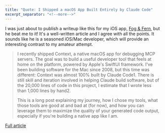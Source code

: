 ```yaml
---
title: "Quote: I Shipped a macOS App Built Entirely by Claude Code"
excerpt_separator: "<!--more-->"
---
```


I was just about to publish a writeup like this for my iOS app, [Fog & Fern](https://fogandfern.app), but he beat me to it! It's a well-written article and I agree with all the points. It sounds like he is a seasoned iOS/Mac developer, which will provide an interesting contrast to my amateur attempt.

> I recently shipped Context, a native macOS app for debugging MCP servers. The goal was to build a useful developer tool that feels at home on the platform, powered by Apple's SwiftUI framework. I've been building software for the Mac since 2008, but this time was different: Context was almost 100% built by Claude Code1. There is still skill and iteration involved in helping Claude build software, but of the 20,000 lines of code in this project, I estimate that I wrote less than 1,000 lines by hand2.
> 
> This is a long post explaining my journey, how I chose my tools, what those tools are good at and bad at (for now), and how you can leverage them to maximize the quality of your generated code output, especially if you're building a native app like I am.

[Full article](https://www.indragie.com/blog/i-shipped-a-macos-app-built-entirely-by-claude-code)
